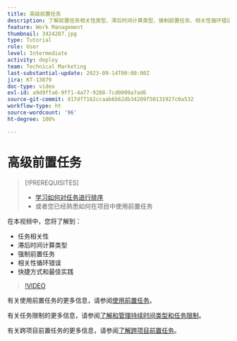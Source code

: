```yaml
---
title: 高级前置任务
description: 了解前置任务相关性类型、滞后时间计算类型、强制前置任务、相关性循环错误以及一些快捷方式和最佳实践。
feature: Work Management
thumbnail: 3424287.jpg
type: Tutorial
role: User
level: Intermediate
activity: deploy
team: Technical Marketing
last-substantial-update: 2023-09-14T00:00:00Z
jira: KT-13879
doc-type: video
exl-id: a9d9ffa6-9ff1-4a77-9288-7cd0009a7ad6
source-git-commit: d17df7162ccaab6b62db34209f50131927c0a532
workflow-type: ht
source-wordcount: '96'
ht-degree: 100%

---
```


# 高级前置任务


>[!PREREQUISITES]
>
>* [学习如何对任务进行排序](https://experienceleague.adobe.com/docs/workfront-learn/tutorials-workfront/manage-work/tasks/learn-to-sequence-tasks.html?lang=zh-Hans)
>* 或者您已经熟悉如何在项目中使用前置任务


在本视频中，您将了解到：

* 任务相关性
* 滞后时间计算类型
* 强制前置任务
* 相关性循环错误
* 快捷方式和最佳实践

>[!VIDEO](https://video.tv.adobe.com/v/3424287/?quality=12&learn=on&enablevpops)

有关使用前置任务的更多信息，请参阅[使用前置任务](https://experienceleague.adobe.com/docs/workfront/using/manage-work/tasks/use-task-predecessors/use-task-predecessors.html)。

有关任务限制的更多信息，请参阅[了解和管理持续时间类型和任务限制](https://experienceleague.adobe.com/docs/workfront-learn/tutorials-workfront/manage-work/intermediate-projects/understand-and-manage-duration-types-and-task-constraints.html)。

有关跨项目前置任务的更多信息，请参阅[了解跨项目前置任务](https://experienceleague.adobe.com/docs/workfront-learn/tutorials-workfront/manage-work/intermediate-projects/understand-cross-project-predecessors.html)。
